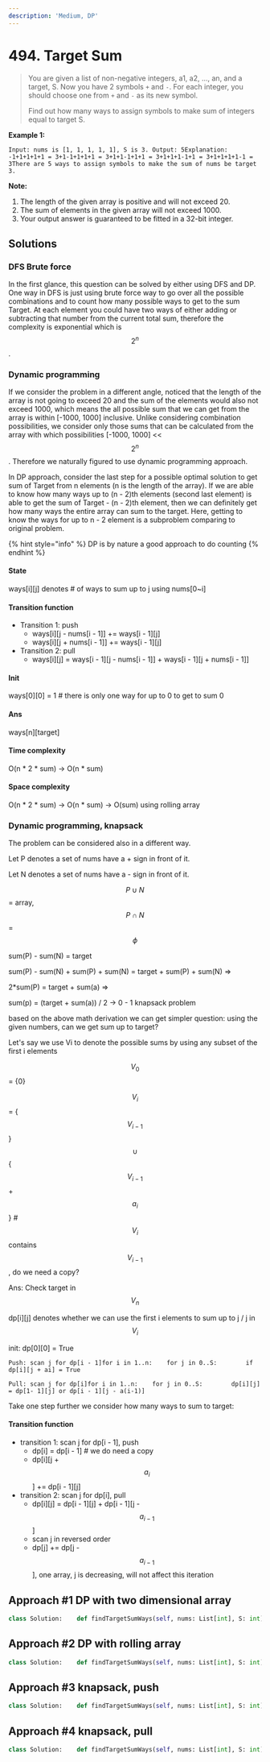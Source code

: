 ```yaml
---
description: 'Medium, DP'
---
```


# 494. Target Sum

> You are given a list of non-negative integers, a1, a2, ..., an, and a target, S. Now you have 2 symbols `+` and `-`. For each integer, you should choose one from `+` and `-` as its new symbol.
>
> Find out how many ways to assign symbols to make sum of integers equal to target S.

**Example 1:**

```text
Input: nums is [1, 1, 1, 1, 1], S is 3. Output: 5Explanation: -1+1+1+1+1 = 3+1-1+1+1+1 = 3+1+1-1+1+1 = 3+1+1+1-1+1 = 3+1+1+1+1-1 = 3There are 5 ways to assign symbols to make the sum of nums be target 3.
```

**Note:**

1. The length of the given array is positive and will not exceed 20.
2. The sum of elements in the given array will not exceed 1000.
3. Your output answer is guaranteed to be fitted in a 32-bit integer.

## Solutions

### DFS Brute force

In the first glance, this question can be solved by either using DFS and DP. One way in DFS is just using brute force way to go over all the possible combinations and to count how many possible ways to get to the sum Target. At each element you could have two ways of either adding or subtracting that number from the current total sum, therefore the complexity is exponential which is $$2^{n} $$. 

### Dynamic programming

If we consider the problem in a different angle, noticed that the length of the array is not going to exceed 20 and the sum of the elements would also not exceed 1000, which means the all possible sum that we can get from the array is within \[-1000, 1000\] inclusive. Unlike considering combination possibilities, we consider only those sums that can be calculated from the array with which possibilities \[-1000, 1000\] &lt;&lt; $$2^{n} $$. Therefore we naturally figured to use dynamic programming approach.

In DP approach, consider the last step for a possible optimal solution to get sum of Target from n elements \(n is the length of the array\). If we are able to know how many ways up to \(n - 2\)th elements \(second last element\) is able to get the sum of Target - \(n - 2\)th element, then we can definitely get how many ways the entire array can sum to the target. Here, getting to know the ways for up to n - 2 element is a subproblem comparing to original problem.

{% hint style="info" %}
DP is by nature a good approach to do counting
{% endhint %}

#### State

ways\[i\]\[j\] denotes \# of ways to sum up to j using nums\[0~i\]

#### Transition function

* Transition 1: push
  * ways\[i\]\[j - nums\[i - 1\]\] += ways\[i - 1\]\[j\]
  * ways\[i\]\[j + nums\[i - 1\]\] += ways\[i - 1\]\[j\]
* Transition 2: pull
  * ways\[i\]\[j\] = ways\[i - 1\]\[j - nums\[i - 1\]\] + ways\[i - 1\]\[j + nums\[i - 1\]\]

#### Init

ways\[0\]\[0\] = 1 \# there is only one way for up to 0 to get to sum 0

#### Ans

ways\[n\]\[target\]

#### Time complexity

O\(n \* 2 \* sum\) -&gt; O\(n \* sum\)

#### Space complexity

O\(n \* 2 \* sum\) -&gt; O\(n \* sum\) -&gt; O\(sum\) using rolling array

### Dynamic programming, knapsack

The problem can be considered also in a different way.

Let P denotes a set of nums have a + sign in front of it.

Let N denotes a set of nums have a - sign in front of it.

$$P \cup N$$ = array, $$P  \cap N$$ = $$ \phi $$ 

sum\(P\) - sum\(N\) = target

sum\(P\) - sum\(N\) + sum\(P\) + sum\(N\) = target + sum\(P\) + sum\(N\) =&gt;

2\*sum\(P\) = target + sum\(a\) =&gt;

sum\(p\) = \(target + sum\(a\)\) / 2 -&gt; 0 - 1 knapsack problem

based on the above math derivation we can get simpler question: using the given numbers, can we get sum up to target?

Let's say we use Vi to denote the possible sums by using any subset of the first i elements

$$ V_{0} $$ = {0}

$$ V_{i} $$ = { $$ V_{i-1} $$ } $$ \cup $$ { $$ V_{i-1} $$ + $$ a_{i} $$ } \# $$ V_{i} $$contains $$ V_{i-1} $$, do we need a copy?

Ans: Check target in $$ V_{n}$$ 

dp\[i\]\[j\] denotes whether we can use the first i elements to sum up to j / j in $$ V_{i} $$

init: dp\[0\]\[0\] = True

```text
Push: scan j for dp[i - 1]for i in 1..n:    for j in 0..S:        if dp[i][j + ai] = True
```

```text
Pull: scan j for dp[i]for i in 1..n:    for j in 0..S:        dp[i][j] = dp[1- 1][j] or dp[i - 1][j - a(i-1)]
```

Take one step further we consider how many ways to sum to target:

#### Transition function

* transition 1: scan j for dp\[i - 1\], push
  * dp\[i\] = dp\[i - 1\] \# we do need a copy
  * dp\[i\]\[j +$$ a_{i} $$\] += dp\[i - 1\]\[j\]
* transition 2: scan j for dp\[i\], pull
  * dp\[i\]\[j\] = dp\[i - 1\]\[j\] + dp\[i - 1\]\[j - $$ a_{i - 1} $$\]
  * scan j in reversed order
  * dp\[j\] += dp\[j -$$ a_{i - 1} $$\], one array, j is decreasing, will not affect this iteration

## Approach \#1 DP with two dimensional array

```python
class Solution:    def findTargetSumWays(self, nums: List[int], S: int) -> int:        if not nums:            return 0                n = len(nums)        nums_sum = sum(nums)                if nums_sum < S:            return 0                # Sum range is [-sum, sum], but index only > 0        ways = [[0 for _ in range(2*nums_sum + 1)] for _ in range(n + 1)]        ways[0][nums_sum] = 1                for i in range(1, n + 1):            for j in range(nums[i - 1], 2 * nums_sum + 1 - nums[i - 1]):                if ways[i - 1][j]:                    ways[i][j + nums[i - 1]] += ways[i - 1][j]                    ways[i][j - nums[i - 1]] += ways[i - 1][j]                            return ways[n][S + nums_sum]
```

## Approach \#2 DP with rolling array

```python
class Solution:    def findTargetSumWays(self, nums: List[int], S: int) -> int:        if not nums:            return 0                n = len(nums)        nums_sum = sum(nums)                if nums_sum < abs(S):            return 0                # Sum range is [-sum, sum], but index only > 0, use one dimensinal, rolling array        ways = [0 for _ in range(2*nums_sum + 1)]        ways[nums_sum] = 1 # there's one way to get sum == 0                for num in nums:            cur = [0 for _ in range(nums_sum * 2 + 1)]            for i in range(num, 2 * nums_sum + 1 - num):                if ways[i]:                    cur[i + num] += ways[i]                    cur[i - num] += ways[i]                                ways = cur                             return ways[S + nums_sum]
```

## Approach \#3 knapsack, push

```python
class Solution:    def findTargetSumWays(self, nums: List[int], S: int) -> int:        if not nums:            return 0                S = abs(S)        nums_sum = sum(nums)        if nums_sum < S or (S + nums_sum) % 2 != 0:            return 0                target = (S + nums_sum) // 2        dp = [0 for _ in range(target + 1)]        dp[0] = 1        for num in nums:            tmp = dp.copy()            for i in range(0, target - num + 1):                tmp[i + num] += dp[i]            dp = tmp                    return dp[target]
```

## Approach \#4 knapsack, pull

```python
class Solution:    def findTargetSumWays(self, nums: List[int], S: int) -> int:        if not nums:            return 0                S = abs(S)        nums_sum = sum(nums)        if nums_sum < S or (S + nums_sum) % 2 != 0:            return 0                target = (S + nums_sum) // 2        dp = [0 for _ in range(target + 1)]        dp[0] = 1        for num in nums:            for i in reversed(range(num, target + 1)):                # tmp[i + num] += dp[i]                dp[i] += dp[i - num]                    return dp[target]
```

